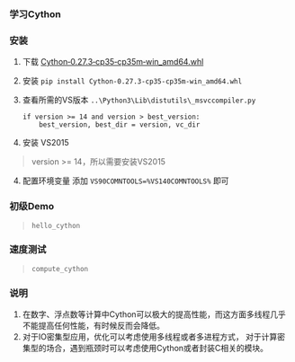 ### 学习Cython

### 安装
1. 下载 [Cython‑0.27.3‑cp35‑cp35m‑win_amd64.whl](https://www.lfd.uci.edu/~gohlke/pythonlibs/#cython)

2. 安装 `pip install Cython‑0.27.3‑cp35‑cp35m‑win_amd64.whl`

3. 查看所需的VS版本
    `..\Python3\Lib\distutils\_msvccompiler.py`
    
    ```
    if version >= 14 and version > best_version:
        best_version, best_dir = version, vc_dir
    ```
    
3. 安装 VS2015
> version >= 14，所以需要安装VS2015

4. 配置环境变量
添加 `VS90COMNTOOLS=%VS140COMNTOOLS%` 即可


### 初级Demo
> `hello_cython`


### 速度测试
> `compute_cython`


### 说明
1. 在数字、浮点数等计算中Cython可以极大的提高性能，而这方面多线程几乎不能提高任何性能，有时候反而会降低。
2. 对于IO密集型应用，优化可以考虑使用多线程或者多进程方式，
对于计算密集型的场合，遇到瓶颈时可以考虑使用Cython或者封装C相关的模块。

